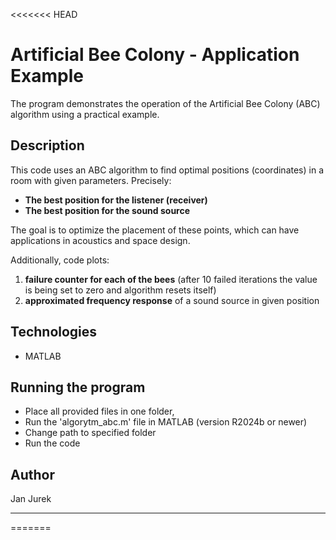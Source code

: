 <<<<<<< HEAD
# Artificial Bee Colony - Application Example

The program demonstrates the operation of the Artificial Bee Colony (ABC) algorithm using a practical example.  

## Description

This code uses an ABC algorithm to find optimal positions (coordinates) in a room with given parameters. 
Precisely:  
- **The best position for the listener (receiver)**  
- **The best position for the sound source**  

The goal is to optimize the placement of these points, which can have applications in acoustics and space design.

Additionally, code plots: 
1) **failure counter for each of the bees** (after 10 failed iterations the value is being set to zero and algorithm resets itself)
2) **approximated frequency response** of a sound source in given position
   
## Technologies

- MATLAB

## Running the program

- Place all provided files in one folder,  
- Run the 'algorytm_abc.m' file in MATLAB (version R2024b or newer)
- Change path to specified folder
- Run the code

## Author

Jan Jurek

---
=======
